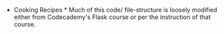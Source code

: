* Cooking Recipes *
Much of this code/ file-structure is loosely modified either from Codecademy's Flask course or per the instruction of that course.